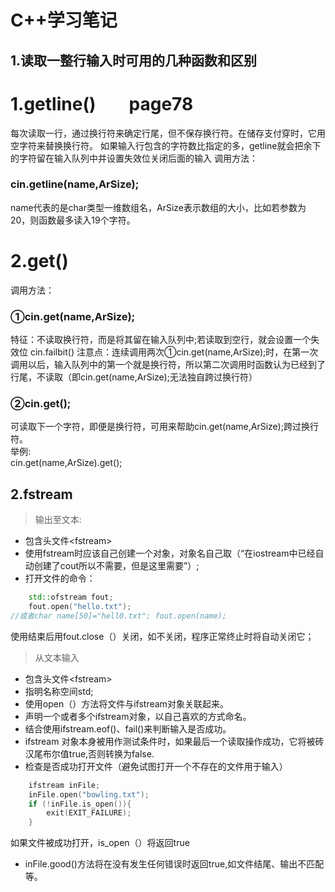 # C++学习笔记
## 1.读取一整行输入时可用的几种函数和区别

# 1.getline()&nbsp;&nbsp;&nbsp;&nbsp;&nbsp;&nbsp;&nbsp;&nbsp;page78
每次读取一行，通过换行符来确定行尾，但不保存换行符。在储存支付穿时，它用空字符来替换换行符。 
如果输入行包含的字符数比指定的多，getline就会把余下的字符留在输入队列中并设置失效位关闭后面的输入 
调用方法：  
### cin.getline(name,ArSize);
name代表的是char类型一维数组名，ArSize表示数组的大小，比如若参数为20，则函数最多读入19个字符。  
# 2.get()
调用方法：  
### ①cin.get(name,ArSize);
特征：不读取换行符，而是将其留在输入队列中;若读取到空行，就会设置一个失效位 cin.failbit()
注意点：连续调用两次①cin.get(name,ArSize);时，在第一次调用以后，输入队列中的第一个就是换行符，所以第二次调用时函数认为已经到了行尾，不读取（即cin.get(name,ArSize);无法独自跨过换行符）
### ②cin.get();  
可读取下一个字符，即便是换行符，可用来帮助cin.get(name,ArSize);跨过换行符。  
举例:  
cin.get(name,ArSize).get();

## 2.fstream
>输出至文本: 

* 包含头文件<fstream\>  
* 使用fstream时应该自己创建一个对象，对象名自己取（“在iostream中已经自动创建了cout所以不需要，但是这里需要”）;  
* 打开文件的命令：  
```c++
    std::ofstream fout;  
    fout.open("hello.txt");
//或者char name[50]="hell0.txt"; fout.open(name);  
```
使用结束后用fout.close（）关闭，如不关闭，程序正常终止时将自动关闭它；   
>从文本输入 

* 包含头文件<fstream\>  
* 指明名称空间std;
* 使用open（）方法将文件与ifstream对象关联起来。
* 声明一个或者多个ifstream对象，以自己喜欢的方式命名。
* 结合使用ifstream.eof()、fail()来判断输入是否成功。
* ifstream 对象本身被用作测试条件时，如果最后一个读取操作成功，它将被砖汉尾布尔值true,否则转换为false.
* 检查是否成功打开文件（避免试图打开一个不存在的文件用于输入）
```c++
	ifstream inFile;
	inFile.open("bowling.txt");
	if (!inFile.is_open()){
		exit(EXIT_FAILURE);
	}
```
如果文件被成功打开，is_open（）将返回true
* inFile.good()方法将在没有发生任何错误时返回true,如文件结尾、输出不匹配等。